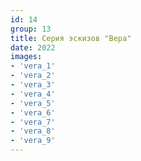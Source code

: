 ```yaml
---
id: 14
group: 13
title: Серия эскизов "Вера"
date: 2022
images:
- 'vera_1'
- 'vera_2'
- 'vera_3'
- 'vera_4'
- 'vera_5'
- 'vera_6'
- 'vera_7'
- 'vera_8'
- 'vera_9'
---
```


